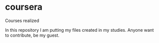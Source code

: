 # coursera
Courses realized

In this repository I am putting my files created in my studies.
Anyone want to contribute, be my guest.
